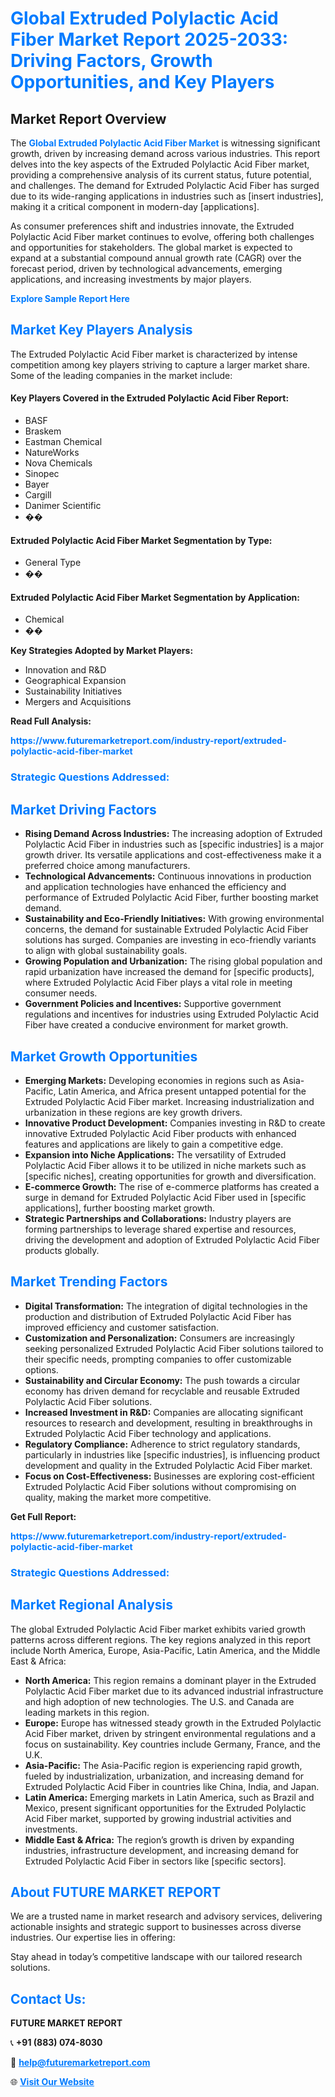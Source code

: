 <h1 style="color: #007BFF;">Global Extruded Polylactic Acid Fiber Market Report 2025-2033: Driving Factors, Growth Opportunities, and Key Players</h1>

<section id="overview">
<h2>Market Report Overview</h2>
<p>The <a href="https://www.futuremarketreport.com/industry-report/extruded-polylactic-acid-fiber-market" style="color: #007BFF; text-decoration: none;"><strong>Global Extruded Polylactic Acid Fiber Market</strong></a> is witnessing significant growth, driven by increasing demand across various industries. This report delves into the key aspects of the Extruded Polylactic Acid Fiber market, providing a comprehensive analysis of its current status, future potential, and challenges. The demand for Extruded Polylactic Acid Fiber has surged due to its wide-ranging applications in industries such as [insert industries], making it a critical component in modern-day [applications].</p>
<p>As consumer preferences shift and industries innovate, the Extruded Polylactic Acid Fiber market continues to evolve, offering both challenges and opportunities for stakeholders. The global market is expected to expand at a substantial compound annual growth rate (CAGR) over the forecast period, driven by technological advancements, emerging applications, and increasing investments by major players.</p>
</section>

<section id="overview">
<p><a href="https://www.futuremarketreport.com/request-sample/reportId=113872" style="color: #007BFF; text-decoration: none;"><strong>Explore Sample Report Here</strong></a></p>
</section>

<section id="key-players">
<h2 style="color: #007BFF;">Market Key Players Analysis</h2>
<p>The Extruded Polylactic Acid Fiber market is characterized by intense competition among key players striving to capture a larger market share. Some of the leading companies in the market include:</p>
<h4>Key Players Covered in the Extruded Polylactic Acid Fiber Report:</h4>
<ul><li>BASF</li><li>Braskem</li><li>Eastman Chemical</li><li>NatureWorks</li><li>Nova Chemicals</li><li>Sinopec</li><li>Bayer</li><li>Cargill</li><li>Danimer Scientific</li><li>��</li></ul>
<h4>Extruded Polylactic Acid Fiber Market Segmentation by Type:</h4>
<ul><li>General Type</li><li>��</li></ul>

<h4>Extruded Polylactic Acid Fiber Market Segmentation by Application:</h4>
<ul><li>Chemical</li><li>��</li></ul>
<p><strong>Key Strategies Adopted by Market Players:</strong></p>
<ul>
<li>Innovation and R&D</li>
<li>Geographical Expansion</li>
<li>Sustainability Initiatives</li>
<li>Mergers and Acquisitions</li>
</ul>
</section>

<section>
<p><strong>Read Full Analysis: </strong></p><a href="https://www.futuremarketreport.com/industry-report/extruded-polylactic-acid-fiber-market" style="color: #007BFF; text-decoration: none;"><strong>https://www.futuremarketreport.com/industry-report/extruded-polylactic-acid-fiber-market</strong></a>
<h3 style="color: #007BFF;">Strategic Questions Addressed:</h3>
</section>

<section id="driving-factors">
<h2 style="color: #007BFF;">Market Driving Factors</h2>
<ul>
<li><strong>Rising Demand Across Industries:</strong> The increasing adoption of Extruded Polylactic Acid Fiber in industries such as [specific industries] is a major growth driver. Its versatile applications and cost-effectiveness make it a preferred choice among manufacturers.</li>
<li><strong>Technological Advancements:</strong> Continuous innovations in production and application technologies have enhanced the efficiency and performance of Extruded Polylactic Acid Fiber, further boosting market demand.</li>
<li><strong>Sustainability and Eco-Friendly Initiatives:</strong> With growing environmental concerns, the demand for sustainable Extruded Polylactic Acid Fiber solutions has surged. Companies are investing in eco-friendly variants to align with global sustainability goals.</li>
<li><strong>Growing Population and Urbanization:</strong> The rising global population and rapid urbanization have increased the demand for [specific products], where Extruded Polylactic Acid Fiber plays a vital role in meeting consumer needs.</li>
<li><strong>Government Policies and Incentives:</strong> Supportive government regulations and incentives for industries using Extruded Polylactic Acid Fiber have created a conducive environment for market growth.</li>
</ul>
</section>

<section id="growth-opportunities">
<h2 style="color: #007BFF;">Market Growth Opportunities</h2>
<ul>
<li><strong>Emerging Markets:</strong> Developing economies in regions such as Asia-Pacific, Latin America, and Africa present untapped potential for the Extruded Polylactic Acid Fiber market. Increasing industrialization and urbanization in these regions are key growth drivers.</li>
<li><strong>Innovative Product Development:</strong> Companies investing in R&D to create innovative Extruded Polylactic Acid Fiber products with enhanced features and applications are likely to gain a competitive edge.</li>
<li><strong>Expansion into Niche Applications:</strong> The versatility of Extruded Polylactic Acid Fiber allows it to be utilized in niche markets such as [specific niches], creating opportunities for growth and diversification.</li>
<li><strong>E-commerce Growth:</strong> The rise of e-commerce platforms has created a surge in demand for Extruded Polylactic Acid Fiber used in [specific applications], further boosting market growth.</li>
<li><strong>Strategic Partnerships and Collaborations:</strong> Industry players are forming partnerships to leverage shared expertise and resources, driving the development and adoption of Extruded Polylactic Acid Fiber products globally.</li>
</ul>
</section>

<section id="trending-factors">
<h2 style="color: #007BFF;">Market Trending Factors</h2>
<ul>
<li><strong>Digital Transformation:</strong> The integration of digital technologies in the production and distribution of Extruded Polylactic Acid Fiber has improved efficiency and customer satisfaction.</li>
<li><strong>Customization and Personalization:</strong> Consumers are increasingly seeking personalized Extruded Polylactic Acid Fiber solutions tailored to their specific needs, prompting companies to offer customizable options.</li>
<li><strong>Sustainability and Circular Economy:</strong> The push towards a circular economy has driven demand for recyclable and reusable Extruded Polylactic Acid Fiber solutions.</li>
<li><strong>Increased Investment in R&D:</strong> Companies are allocating significant resources to research and development, resulting in breakthroughs in Extruded Polylactic Acid Fiber technology and applications.</li>
<li><strong>Regulatory Compliance:</strong> Adherence to strict regulatory standards, particularly in industries like [specific industries], is influencing product development and quality in the Extruded Polylactic Acid Fiber market.</li>
<li><strong>Focus on Cost-Effectiveness:</strong> Businesses are exploring cost-efficient Extruded Polylactic Acid Fiber solutions without compromising on quality, making the market more competitive.</li>
</ul>
</section>

<section>
<p><strong>Get Full Report: </strong></p><a href="https://www.futuremarketreport.com/industry-report/extruded-polylactic-acid-fiber-market" style="color: #007BFF; text-decoration: none;"><strong>https://www.futuremarketreport.com/industry-report/extruded-polylactic-acid-fiber-market</strong></a>
<h3 style="color: #007BFF;">Strategic Questions Addressed:</h3>
</section>


<section id="regional-analysis">
<h2 style="color: #007BFF;">Market Regional Analysis</h2>
<p>The global Extruded Polylactic Acid Fiber market exhibits varied growth patterns across different regions. The key regions analyzed in this report include North America, Europe, Asia-Pacific, Latin America, and the Middle East & Africa:</p>
<ul>
<li><strong>North America:</strong> This region remains a dominant player in the Extruded Polylactic Acid Fiber market due to its advanced industrial infrastructure and high adoption of new technologies. The U.S. and Canada are leading markets in this region.</li>
<li><strong>Europe:</strong> Europe has witnessed steady growth in the Extruded Polylactic Acid Fiber market, driven by stringent environmental regulations and a focus on sustainability. Key countries include Germany, France, and the U.K.</li>
<li><strong>Asia-Pacific:</strong> The Asia-Pacific region is experiencing rapid growth, fueled by industrialization, urbanization, and increasing demand for Extruded Polylactic Acid Fiber in countries like China, India, and Japan.</li>
<li><strong>Latin America:</strong> Emerging markets in Latin America, such as Brazil and Mexico, present significant opportunities for the Extruded Polylactic Acid Fiber market, supported by growing industrial activities and investments.</li>
<li><strong>Middle East & Africa:</strong> The region’s growth is driven by expanding industries, infrastructure development, and increasing demand for Extruded Polylactic Acid Fiber in sectors like [specific sectors].</li>
</ul>
</section>

<footer>
<h2 style="color: #007BFF;">About FUTURE MARKET REPORT</h2>
<p>We are a trusted name in market research and advisory services, delivering actionable insights and strategic support to businesses across diverse industries. Our expertise lies in offering:</p>

<p>Stay ahead in today’s competitive landscape with our tailored research solutions.</p>

<h2 style="color: #007BFF;">Contact Us:</h2>
<p><strong>FUTURE MARKET REPORT</strong></p>
<p>📞 <strong>+91 (883) 074-8030</strong></p>
<p>📧 <strong><a href="mailto:help@futuremarketreport.com" style="color: #007BFF;">help@futuremarketreport.com</a></strong></p>
<p>🌐 <strong><a href="https://www.futuremarketreport.com/" style="color: #007BFF;">Visit Our Website</a></strong></p>
</footer>